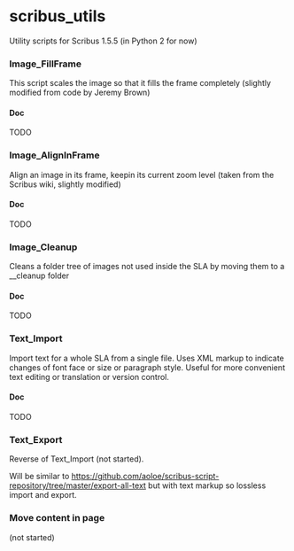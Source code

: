 # scribus_utils

Utility scripts for Scribus 1.5.5 (in Python 2 for now)

### Image_FillFrame

This script scales the image so that it fills the frame completely (slightly modified from code by Jeremy Brown)

#### Doc

TODO

### Image_AlignInFrame

Align an image in its frame, keepin its current zoom level (taken from the Scribus wiki, slightly modified)

#### Doc

TODO

### Image_Cleanup

Cleans a folder tree of images not used inside the SLA by moving them to a __cleanup folder

#### Doc

TODO

### Text_Import

Import text for a whole SLA from a single file. Uses XML markup to indicate changes of font face or size or paragraph style. Useful for more convenient text editing or translation or version control. 

#### Doc

TODO

### Text_Export

Reverse of Text_Import (not started). 

Will be similar to https://github.com/aoloe/scribus-script-repository/tree/master/export-all-text but with text markup so lossless import and export.

### Move content in page

(not started)


